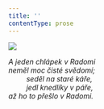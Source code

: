 ```yaml
---
title: ''
contentType: prose
---
```


![](../Images/096.jpg)

_A jeden chlápek v Radomi  
neměl moc čisté svědomí;  
         seděl na staré káře,  
         jedl knedlíky v páře,  
až ho to přešlo v Radomi._
